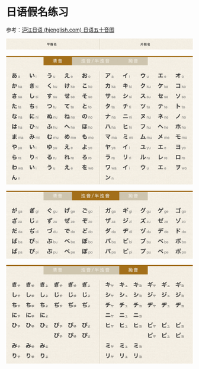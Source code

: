 # 日语假名练习

参考：[沪江日语 (hjenglish.com) 日语五十音图](https://jp.hjenglish.com/subject/pronounce/)

![](images/平假名+片假名.png)

![](images/清音.png)

![](images/浊音+半浊音.png)

![](images/拗音.png)